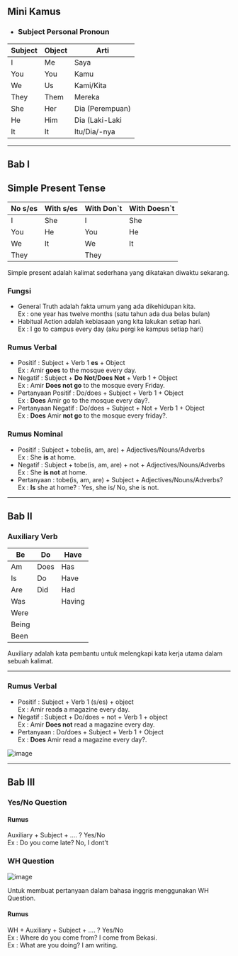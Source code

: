 ## Mini Kamus
- ### Subject Personal Pronoun
| Subject | Object | Arti            |
|---------|--------|-----------------|
| I       | Me     | Saya            |
| You     | You    | Kamu            |
| We      | Us     | Kami/Kita       |
| They    | Them   | Mereka          |
| She     | Her    | Dia (Perempuan) |
| He      | Him    | Dia (Laki-Laki  |
| It      | It     | Itu/Dia/-nya    |

-------------------------------------------------------------------------------------------------------------------------------

## Bab I
## Simple Present Tense
| No s/es | With s/es | With Don`t | With Doesn`t |
|---------|-----------|------------| ------------ |
| I       | She       | I          | She          |
| You     | He        | You        | He           |
| We      | It        | We         | It           |
| They    |           | They       |

Simple present adalah kalimat sederhana yang dikatakan diwaktu sekarang.

### Fungsi
- General Truth adalah fakta umum yang ada dikehidupan kita. <br>
Ex : one year has twelve months (satu tahun ada dua belas bulan)
- Habitual Action adalah kebiasaan yang kita lakukan setiap hari. <br>
Ex : I go to campus every day (aku pergi ke kampus setiap hari)

### Rumus Verbal
- Positif : Subject + Verb 1 **es** + Object <br>
Ex : Amir **goes** to the mosque every day.
- Negatif : Subject + **Do Not/Does Not** + Verb 1 + Object <br>
Ex : Amir **Does not go** to the mosque every Friday.
- Pertanyaan Positif :  Do/does + Subject + Verb 1 + Object <br>
Ex : **Does** Amir go to the mosque every day?.
- Pertanyaan Negatif :  Do/does + Subject + Not + Verb 1 + Object <br>
Ex : **Does** Amir **not go** to the mosque every friday?.

### Rumus Nominal
- Positif : Subject + tobe(is, am, are) +  Adjectives/Nouns/Adverbs <br>
Ex : She **is** at home.
- Negatif : Subject + tobe(is, am, are) + not +  Adjectives/Nouns/Adverbs <br>
Ex : She **is not** at home.
- Pertanyaan : tobe(is, am, are) + Subject + Adjectives/Nouns/Adverbs? <br>
Ex : **Is** she at home? : Yes, she is/ No, she is not.

-------------------------------------------------------------------------------------------------------------------------------

## Bab II
### Auxiliary Verb
| Be    | Do   | Have   |
|-------|------|--------|
| Am    | Does | Has    |
| Is    | Do   | Have   |
| Are   | Did  | Had    |
| Was   |      | Having |
| Were  |      |        |
| Being |      |        |
| Been  |      |        |

Auxiliary adalah kata pembantu untuk melengkapi kata kerja utama dalam sebuah kalimat.

-------------------------------------------------------------------------------------------------------------------------------

### Rumus Verbal
- Positif : Subject + Verb 1 (s/es) + object <br>
Ex : Amir read**s** a magazine every day.
- Negatif : Subject + Do/does + not + Verb 1 + object <br>
Ex : Amir **Does not** read a magazine every day.
- Pertanyaan : Do/does + Subject + Verb 1 + Object <br>
Ex : **Does** Amir read a magazine every day?.

![image](https://user-images.githubusercontent.com/67460437/144722402-9e582cb5-7608-4e6b-8577-e283c2636ff7.png)

-------------------------------------------------------------------------------------------------------------------------------

## Bab III
### Yes/No Question
#### Rumus 
Auxiliary + Subject + .... ? Yes/No <br>
Ex : Do you come late? No, I dont't

### WH Question
![image](https://user-images.githubusercontent.com/67460437/147268584-39713bdd-f85d-4c01-bda7-a5302514fc44.png)

Untuk membuat pertanyaan dalam bahasa inggris menggunakan WH Question.

#### Rumus
WH + Auxiliary + Subject + .... ? Yes/No <br>
Ex : Where do you come from? I come from Bekasi. <br>
Ex : What are you doing? I am writing.

